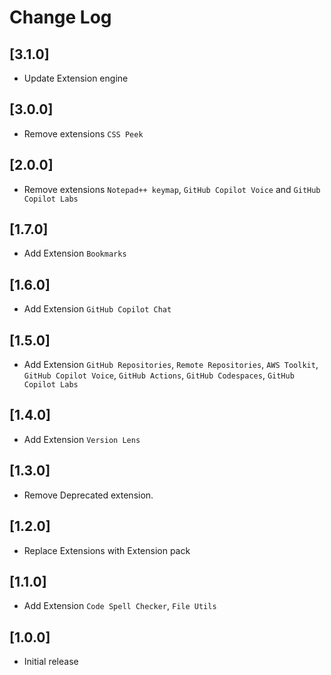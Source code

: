 # Change Log

## [3.1.0]
- Update Extension engine

## [3.0.0]
- Remove extensions `CSS Peek`

## [2.0.0]
- Remove extensions `Notepad++ keymap`, `GitHub Copilot Voice` and `GitHub Copilot Labs`

## [1.7.0]

- Add Extension  `Bookmarks`

## [1.6.0]

- Add Extension  `GitHub Copilot Chat`

## [1.5.0]
- Add Extension  `GitHub Repositories`, `Remote Repositories`, `AWS Toolkit`, `GitHub Copilot Voice`, `GitHub Actions`, `GitHub Codespaces`, `GitHub Copilot Labs`

## [1.4.0]

- Add Extension  `Version Lens`

## [1.3.0]
- Remove Deprecated extension.
## [1.2.0]
- Replace Extensions with Extension pack
## [1.1.0]

- Add Extension  ```Code Spell Checker```, ```File Utils```

## [1.0.0]
- Initial release

